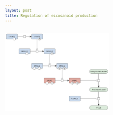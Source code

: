 ```yaml
---
layout: post
title: Regulation of eicosanoid production
---
```

<br />
<a href="/eicosanoids/"><img id="logo" src="/images/figure02v03.png" style="width:67%;"/></a>
